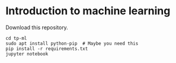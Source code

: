 # Introduction to machine learning

Download this repository.

    cd tp-ml
	sudo apt install python-pip  # Maybe you need this
	pip install -r requirements.txt
	jupyter notebook
